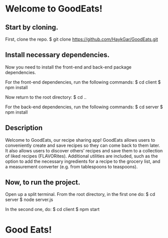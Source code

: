 # Welcome to GoodEats!

## Start by cloning.

First, clone the repo.
$ git clone https://github.com/HaykGar/GoodEats.git

## Install necessary dependencies.

Now you need to install the front-end and back-end package dependencies. 

For the front-end dependencies, run the following commands:
$ cd client
$ npm install

Now return to the root directory:
$ cd ..

For the back-end dependencies, run the following commands:
$ cd server
$ npm install

## Description

Welcome to GoodEats, our recipe sharing app! GoodEats allows users to conveniently create and save recipes so they can come back to them later. It also allows users to discover others’ recipes and save them to a collection of liked recipes (FLAVORites). Additional utilities are included, such as the option to add the necessary ingredients for a recipe to the grocery list, and a measurement converter (e.g. from tablespoons to teaspoons).

## Now, to run the project.

Open up a split terminal.
From the root directory, in the first one do:
$ cd server
$ node server.js

In the second one, do:
$ cd client
$ npm start

# Good Eats!

